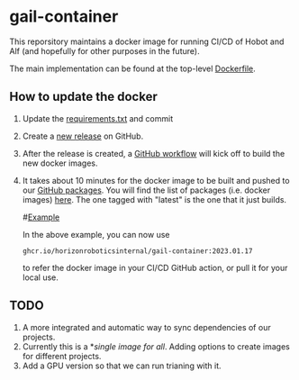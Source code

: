 # gail-container

This reporsitory maintains a docker image for running CI/CD of Hobot and Alf (and hopefully for other purposes in the future).

The main implementation can be found at the top-level [Dockerfile](./Dockerfile).

## How to update the docker

1. Update the [requirements.txt](./hobot_cicd/requirements.txt) and commit
2. Create a [new release](https://github.com/HorizonRoboticsInternal/gail-container/releases/new) on GitHub.
3. After the release is created, a [GitHub
   workflow](https://github.com/HorizonRoboticsInternal/gail-container/actions)
   will kick off to build the new docker images.
4. It takes about 10 minutes for the docker image to be built and
   pushed to our [GitHub
   packages](https://github.com/orgs/HorizonRoboticsInternal/packages).
   You will find the list of packages (i.e. docker images)
   [here](https://github.com/HorizonRoboticsInternal/gail-container/pkgs/container/gail-container).
   The one tagged with "latest" is the one that it just builds.
   
   #[Example](https://github.com/HorizonRoboticsInternal/gail-container/blob/main/resources/images/gail_packages.jpg?raw=true)
   
   In the above example, you can now use 
   
   ```
   ghcr.io/horizonroboticsinternal/gail-container:2023.01.17
   ```
   
   to refer the docker image in your CI/CD GitHub action, or pull it for your local use.
   
## TODO

1. A more integrated and automatic way to sync dependencies of our projects.
2. Currently this is a **single image for all*. Adding options to create images for different projects.
3. Add a GPU version so that we can run trianing with it.
